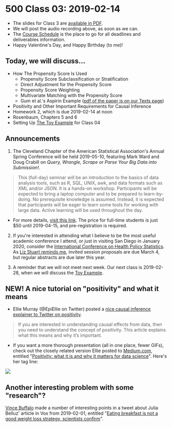 # 500 Class 03: 2019-02-14

- The slides for Class 3 are [available in PDF](https://github.com/THOMASELOVE/2019-500/blob/master/slides/class03/500_2019_slides_class03.pdf).
- We will post the audio recording above, as soon as we can.
- The [Course Schedule](https://github.com/THOMASELOVE/2019-500/blob/master/SCHEDULE.md) is the place to go for all deadlines and deliverables information. 
- Happy Valentine's Day, and Happy Birthday (to me)!

## Today, we will discuss...

- How The Propensity Score Is Used
    - Propensity Score Subclassification or Stratification
    - Direct Adjustment for the Propensity Score
    - Propensity Score Weighting
    - Multivariate Matching with the Propensity Score
    - Gum et al.'s Aspirin Example ([pdf of the paper is on our Texts page](https://github.com/THOMASELOVE/2019-500/blob/master/texts/Gum%202001%20JAMA%20Aspirin%20Use%20Propensity%20Analysis.pdf))
- Positivity and Other Important Requirements for Causal Inference
- Homework 2, which is due 2019-02-14 at noon
- Rosenbaum, Chapters 5 and 6
- Setting Up [The Toy Example](https://github.com/THOMASELOVE/2019-500/tree/master/data-and-code/toy_example) for Class 04

## Announcements

1. The Cleveland Chapter of the American Statistical Association's Annual Spring Conference will be held 2019-05-10, featuring Mark Ward and Doug Crabill on *Query, Wrangle, Scrape or Parse Your Big Data into Submission!*. 

> This (full-day) seminar will be an introduction to the basics of data analysis tools, such as R, SQL, UNIX, awk, and data formats such as XML and/or JSON. It is a hands-on workshop. Participants will be expected to bring a laptop computer and to be prepared to learn-by-doing. No prerequisite knowledge is assumed. Instead, it is expected that participants will be eager to learn some tools for working with large data. Active learning will be used throughout the day. 

- For more details, [visit this link](https://sites.google.com/view/cleveland-asa/conferences/upcoming-conference). The price for full-time students is just $50 until 2019-04-15, and pre-registration is required.

2. If you're interested in attending what I believe to be the most useful academic conference I attend, or just in visiting San Diego in January 2020, consider the [International Conference on Health Policy Statistics](http://ww2.amstat.org/meetings/ichps/2020/). As [Liz Stuart reminds me](https://twitter.com/Lizstuartdc/status/1095372654155100160), invited session proposals are due March 4, but regular abstracts are due later this year.

3. A reminder that we will not meet next week. Our next class is 2019-02-28, when we will discuss the [Toy Example](https://github.com/THOMASELOVE/2019-500/tree/master/data-and-code/toy_example).


## NEW! A nice tutorial on "positivity" and what it means

- Ellie Murray (@EpiEllie on Twitter) posted a [nice causal inference explainer to Twitter on positivity](https://twitter.com/EpiEllie/status/1089219830052474880).

> If you are interested in understanding causal effects from data, then you need to understand the concept of positivity. This article explains what this means and why it’s important.

- If you want a more thorough presentation (all in one place, fewer GIFs), check out the closely related version Ellie posted to [Medium.com](https://medium.com/@EpiEllie/positivity-what-it-is-and-why-it-matters-for-data-science-d5e9c0bc1fcb), entitled "[Positivity: what it is and why it matters for data science](https://medium.com/@EpiEllie/positivity-what-it-is-and-why-it-matters-for-data-science-d5e9c0bc1fcb)". Here's her tag line:

![](https://github.com/THOMASELOVE/2019-500/blob/master/slides/class02/figures/ellie_positivity.PNG)

## Another interesting problem with some "research"?

[Vince Buffalo](https://twitter.com/vsbuffalo/status/1091790085610065920?s=11) made a number of interesting points in a tweet about Julia Belluz' article in Vox from 2019-02-01, entitled "[Eating breakfast is not a good weight loss strategy, scientists confirm](https://www.vox.com/2019/2/1/18206873/breakfast-diet-weight-loss)".


